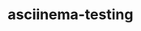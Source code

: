 <script id="asciicast-294438" src="https://asciinema.org/a/294438.js" async></script>

# asciinema-testing
